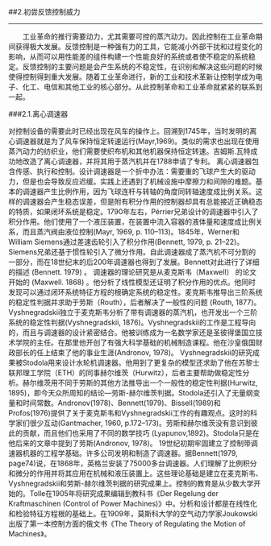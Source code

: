 ##2.初尝反馈控制威力



---

　　工业革命的推行需要动力，尤其需要可控的蒸汽动力。因此控制在工业革命期间获得极大发展。反馈控制是一种强有力的工具，它能减小外部干扰和过程变化的影响，从而可以用性能差的组件构建一个性能良好的系统或者使不稳定的系统稳定。反馈控制的主要问题是会产生系统的不稳定性，在识别和解决这些问题的时候使得控制得到重大发展。随着工业革命进行，新的工业和技术革新让控制学成为电子、化工、电信和其他工业的核心部分。从此控制革命和工业革命就紧紧的联系到一起。

###2.1.离心调速器

对控制设备的需要此时已经出现在风车的操作上。回溯到1745年，当时发明的离心调速器就是为了风车保持恒定转速运行(Mayr,1969)。类似的需求也出现在使用蒸汽动力的纺织业，他们需要使织布机和其他机器保持恒定转速。吉姆斯.瓦特成功地改造了离心调速器，并将其用于蒸汽机并在1788申请了专利。
离心调速器包含传感、执行和控制。设计调速器是一个折中办法：需要重的飞球产生大的驱动力，但是也会导致反应迟缓。实践上还遇到了机械设施中摩擦力和间隙的难题。基本的调速器产生比例作用，因为飞球连杆与转轴的角度同转轴速度成比例关系。这样的调速器会产生稳态误差，但是附有积分作用的控制器却具有总能接近正确稳态的特质，如果闭环系统是稳定。1790年左右，Pérrier兄弟设计的调速器中引入了积分作用。他们使用了一个液压装置，在装置中流入容器的液体量和速度成比例关系，而且蒸汽阀由液位控制(Mayr, 1969, p. 110–113)。1845年，Werner和William Siemens通过差速齿轮引入了积分作用(Bennett, 1979, p. 21–22)。Siemens兄弟还基于惯性轮引入了微分作用。自此调速器成了蒸汽机不可分割的一部分，而在18世纪末的后200年调速器也得到了发展。Bennett对此进行了详细的描述 (Bennett. 1979) 。
调速器的理论研究是从麦克斯韦（Maxwell） 的论文开始的 (Maxwell. 1868) 。他分析了线性模型还证明了积分作用的优点。他同时发现可以通过闭环系统特征方程的根确定系统的稳定性。麦克斯韦推导出三阶系统的稳定性判据并求助于劳斯（Routh），后者解决了一般性的问题 (Routh, 1877)。Vyshnegradskii独立于麦克斯韦分析了带有调速器的蒸汽机，也开发出一个三阶系统的稳定性判据(Vyshnegradskii, 1876)。Vyshnegradskii的工作是工程导向的，而且与调速器的设计紧密结合。他被训练成为一名数学家还是圣彼得堡国立技术学院的主任。在那里他开创了有强大科学基础的机械制造课程。他在沙皇俄国财政部长的任上结束了他的事业生涯(Andronov, 1978)。
Vyshnegradskii的研究成果被Stodola用来设计水轮机调速器。他用到了更复杂的模型还求助了他在苏黎士联邦理工学院（ETH）的同事赫尔维茨（Hurwitz），后者主要帮助做稳定性分析。赫尔维茨用不同于劳斯的其他方法推导出一个一般性的稳定性判据(Hurwitz, 1895)，即今天众所周知的结论—劳斯-赫尔维茨判据。Stodola还引入了无量纲变量和时间常数。Andronov(1978)、Bennett(1979)、Bissell(1989)和Profos(1976)提供了关于麦克斯韦和Vyshnegradskii工作的有趣观点。这时的科学家们很少互动(Gantmacher, 1960, p.172–173)。劳斯和赫尔维茨没有意识到彼此的贡献，而且他们也采用了不同的数学技巧 (Lyapunov,1892)。Stodola只是在他后来的文章中提到了劳斯(Andronov, 1978)。
19世纪初期牢固建立了控制带调速器机器的工程学基础。许多公司发明和制造了调速器。据Bennett(1979, page74)说，在1868年，英格兰安装了75000多台调速器。人们理解了比例积分和微分的作用并将其应用在机械和液压装置上。这些理论基础是建立在麦克斯韦、Vyshnegradskii和劳斯-赫尔维茨判据的研究成果上。控制的教育是从少数大学开始的。Tolle在1905年将研究成果编辑到教科书《Der Regelung der Kraftmaschinen (Control of Power Machines)》中。分析和设计都是在线性化和检验特征方程根的基础上。在1909年，莫斯科大学的空气动力学家Joukowski出版了第一本控制方面的俄文书《The Theory of Regulating the Motion of Machines》。
